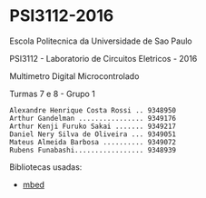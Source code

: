 # PSI3112-2016

Escola Politecnica da Universidade de Sao Paulo

PSI3112 - Laboratorio de Circuitos Eletricos - 2016


Multimetro Digital Microcontrolado


Turmas 7 e 8 - Grupo 1

    Alexandre Henrique Costa Rossi .. 9348950
    Arthur Gandelman ................ 9349176
    Arthur Kenji Furuko Sakai ....... 9349217
    Daniel Nery Silva de Oliveira ... 9349051
    Mateus Almeida Barbosa .......... 9349072
    Rubens Funabashi................. 9348939

Bibliotecas usadas:
* [mbed](https://developer.mbed.org/users/mbed_official/code/mbed/)
